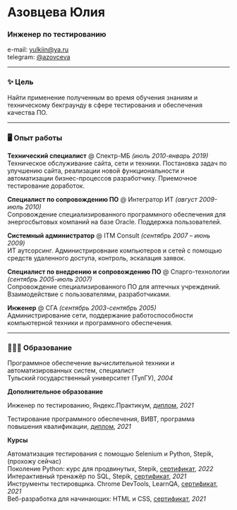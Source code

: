 # Азовцева Юлия

### Инженер по тестированию

e-mail: [yulkiin@ya.ru](mailto:yulkiin@ya.ru) <br>
telegram: [@azovceva](https://t.me/azovceva)

***
### ✨ Цель

Найти применение полученным во время обучения знаниям и техническому бекграунду в сфере тестирования и обеспечения качества ПО. 

***
### 🖥️ Опыт работы

**Технический специалист** @ Спектр-МБ _(июль 2010-январь 2019)_ <br>
Техническое обслуживание сайта, сети и техники. Постановка задач по улучшению сайта, реализации новой функциональности и автоматизации бизнес-процессов разработчику. Приемочное тестирование доработок. <br>

**Специалист по сопровождению ПО** @ Интегратор ИТ _(август 2009-июль 2010)_ <br>
Сопровождение специализированного программного обеспечения для энергосбытовых компаний на базе Oracle. Поддержка пользователей.

**Системный администратор** @ ITM Consult _(сентябрь 2007 – июнь 2009)_ <br>
ИТ аутсорсинг. Администрировнаие компьютеров и сетей с помощью средств удаленного доступа, контроль, эскалация заявок.

**Специалист по внедрению и сопровождению ПО** @ Спарго-технологии _(сентябрь 2005-июль 2007)_ <br>
Сопровождение специализированного ПО для аптечных учреждений. Взаимодействие с пользователями, разработчиками.

**Инженер** @ СГА _(сентябрь 2003-сентябрь 2005)_ <br>
Администрирование сети, поддержание работоспособности компьютерной техники и программного обеспечения.
    
***
### 👩🏼‍🎓 Образование

Программное обеспечение вычислительной техники и автоматизированных систем, специалист <br>
Тульский государственный университет (ТулГУ), _2004_ <br>

**Дополнительное образование**

Инженер по тестированию, Яндекс.Практикум, [диплом](https://disk.yandex.ru/i/ifpD07cNlpk-zg), _2021_ <br>

Тестирование программного обеспечения, ВИВТ, программа повышения квалификации, [диплом](https://disk.yandex.ru/i/rMugZMfrFdOBWQ), _2021_ <br>

**Курсы**

Автоматизация тестирования с помощью Selenium и Python, Stepik, (прохожу сейчас) <br>
Поколение Python: курс для продвинутых, Stepik, [сертификат](https://stepik.org/cert/1372224), _2022_ <br>
Интерактивный тренажёр по SQL, Stepik, [сертификат](https://stepik.org/cert/1097387), _2021_ <br>
Инструменты тестировщика. Chrome DevTools, LearnQA, [сертификат](http://cert.software-testing.ru/306789700127949323), _2021_ <br>
Веб-разработка для начинающих: HTML и CSS, [сертификат](https://stepik.org/cert/1379662), _2021_

